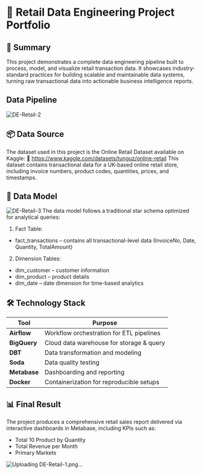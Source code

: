 # 🛒 Retail Data Engineering Project Portfolio
## 📌 Summary
This project demonstrates a complete data engineering pipeline built to process, model, and visualize retail transaction data. It showcases industry-standard practices for building scalable and maintainable data systems, turning raw transactional data into actionable business intelligence reports.
## Data Pipeline 
![DE-Retail-2](https://github.com/user-attachments/assets/ca9f2ced-a9b4-4b21-8880-be7578b3f3a8)


## 📦 Data Source
The dataset used in this project is the Online Retail Dataset available on Kaggle:
🔗 https://www.kaggle.com/datasets/tunguz/online-retail
This dataset contains transactional data for a UK-based online retail store, including invoice numbers, product codes, quantities, prices, and timestamps.

## 🧱 Data Model
![DE-Retail-3](https://github.com/user-attachments/assets/c0917094-2f28-4101-9f8a-6648e2a6c599)
The data model follows a traditional star schema optimized for analytical queries:
1. Fact Table:
* fact_transactions – contains all transactional-level data (InvoiceNo, Date, Quantity, TotalAmount)
2. Dimension Tables:
* dim_customer – customer information
* dim_product – product details
* dim_date – date dimension for time-based analytics

## 🛠 Technology Stack
| Tool         | Purpose                                  |
| ------------ | ---------------------------------------- |
| **Airflow**  | Workflow orchestration for ETL pipelines |
| **BigQuery** | Cloud data warehouse for storage & query |
| **DBT**      | Data transformation and modeling         |
| **Soda**     | Data quality testing                     |
| **Metabase** | Dashboarding and reporting               |
| **Docker**   | Containerization for reproducible setups |

## 📊 Final Result
The project produces a comprehensive retail sales report delivered via interactive dashboards in Metabase, including KPIs such as:
* Total 10 Product by Quantity
* Total Revenue per Month
* Primary Markets

![Uploading DE-Retail-1.png…]()
